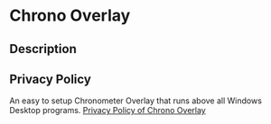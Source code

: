 # Chrono Overlay

## Description

## Privacy Policy

An easy to setup Chronometer Overlay that runs above all Windows Desktop programs.
[Privacy Policy of Chrono Overlay](https://thimerius.github.io/windows_apps_privacy_policy)
